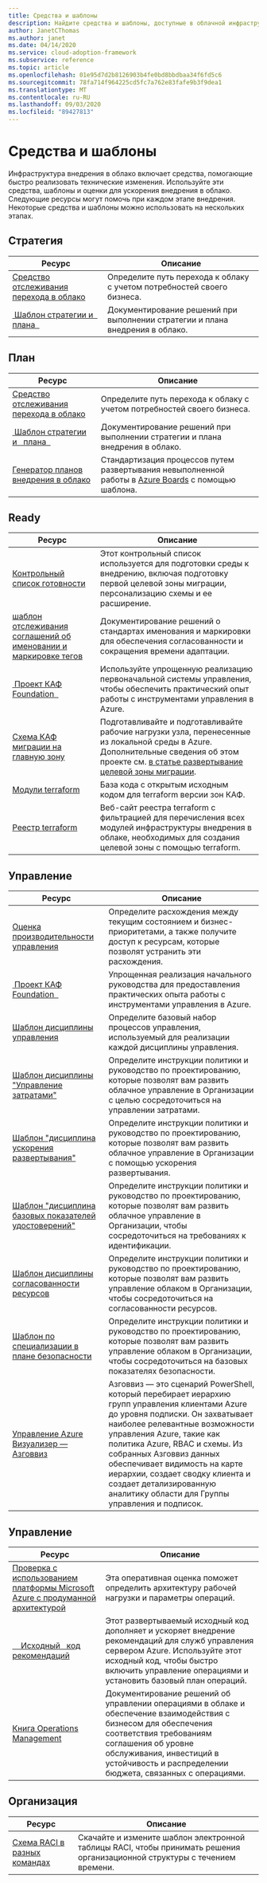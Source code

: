 ```yaml
---
title: Средства и шаблоны
description: Найдите средства и шаблоны, доступные в облачной инфраструктуре внедрения, чтобы ускорить внедрение облачных технологий.
author: JanetCThomas
ms.author: janet
ms.date: 04/14/2020
ms.service: cloud-adoption-framework
ms.subservice: reference
ms.topic: article
ms.openlocfilehash: 01e95d7d2b8126903b4fe0bd8bbdbaa34f6fd5c6
ms.sourcegitcommit: 78fa714f964225cd5fc7a762e83fafe9b3f9dea1
ms.translationtype: MT
ms.contentlocale: ru-RU
ms.lasthandoff: 09/03/2020
ms.locfileid: "89427813"
---
```

# <a name="tools-and-templates"></a>Средства и шаблоны

Инфраструктура внедрения в облако включает средства, помогающие быстро реализовать технические изменения. Используйте эти средства, шаблоны и оценки для ускорения внедрения в облако. Следующие ресурсы могут помочь при каждом этапе внедрения. Некоторые средства и шаблоны можно использовать на нескольких этапах.

## <a name="strategy"></a>Стратегия

| Ресурс | Описание |
|----------|-------------|
| [Средство отслеживания перехода в облако](/assessments/?id=cloud-journey-tracker&mode=pre-assessment) | Определите путь перехода к облаку с учетом потребностей своего бизнеса. |
| [&nbsp;Шаблон стратегии и &nbsp; плана &nbsp;](https://raw.githubusercontent.com/microsoft/CloudAdoptionFramework/master/plan/cloud-adoption-framework-strategy-and-plan-template.docx) | Документирование решений при выполнении стратегии и плана внедрения в облако. |

## <a name="plan"></a>План

| Ресурс | Описание |
|----------|-------------|
| [Средство отслеживания перехода в облако](/assessments/?id=cloud-journey-tracker&mode=pre-assessment) | Определите путь перехода к облаку с учетом потребностей своего бизнеса. |
| [&nbsp;Шаблон стратегии и &nbsp; плана &nbsp;](https://raw.githubusercontent.com/microsoft/CloudAdoptionFramework/master/plan/cloud-adoption-framework-strategy-and-plan-template.docx) | Документирование решений при выполнении стратегии и плана внедрения в облако. |
| [Генератор планов внедрения в облако](../plan/template.md) | Стандартизация процессов путем развертывания невыполненной работы в [Azure Boards](/azure/devops/boards/get-started/what-is-azure-boards) с помощью шаблона. |

## <a name="ready"></a>Ready

| Ресурс | Описание |
|----------|-------------|
| [Контрольный список готовности](https://raw.githubusercontent.com/Microsoft/CloudAdoptionFramework/master/ready/readiness-checklist.docx) | Этот контрольный список используется для подготовки среды к внедрению, включая подготовку первой целевой зоны миграции, персонализацию схемы и ее расширение. |
| [шаблон отслеживания соглашений об именовании и маркировке тегов](https://raw.githubusercontent.com/microsoft/CloudAdoptionFramework/master/ready/naming-and-tagging-conventions-tracking-template.xlsx) | Документирование решений о стандартах именования и маркировки для обеспечения согласованности и сокращения времени адаптации. |
| [&nbsp;Проект КАФ Foundation &nbsp;](https://github.com/Microsoft/CloudAdoptionFramework/tree/master/ready/migration-landing-zone-governance) | Используйте упрощенную реализацию первоначальной системы управления, чтобы обеспечить практический опыт работы с инструментами управления в Azure. |
| [Схема КАФ миграции на главную зону](https://github.com/Microsoft/CloudAdoptionFramework/tree/master/ready/migration-landing-zone) | Подготавливайте и подготавливайте рабочие нагрузки узла, перенесенные из локальной среды в Azure. Дополнительные сведения об этом проекте см. [в статье развертывание целевой зоны миграции](../ready/landing-zone/migrate-landing-zone.md). |
| [Модули terraform](../ready/landing-zone/terraform-landing-zone.md) | База кода с открытым исходным кодом для terraform версии зон КАФ. |
| [Реестр terraform](https://registry.terraform.io/search?q=aztfmod) | Веб-сайт реестра terraform с фильтрацией для перечисления всех модулей инфраструктуры внедрения в облаке, необходимых для создания целевой зоны с помощью terraform. |

## <a name="govern"></a>Управление

| Ресурс | Описание |
|----------|-------------|
| [Оценка производительности управления](https://cafbaseline.com) | Определите расхождения между текущим состоянием и бизнес-приоритетами, а также получите доступ к ресурсам, которые позволят устранить эти расхождения. |
| [&nbsp;Проект КАФ Foundation &nbsp;](https://github.com/Microsoft/CloudAdoptionFramework/tree/master/ready/migration-landing-zone-governance) | Упрощенная реализация начального руководства для предоставления практических опыта работы с инструментами управления в Azure. |
| [Шаблон дисциплины управления](https://raw.githubusercontent.com/microsoft/CloudAdoptionFramework/master/govern/governance-discipline-template.docx) | Определите базовый набор процессов управления, используемый для реализации каждой дисциплины управления. |
| [Шаблон дисциплины "Управление затратами"](https://raw.githubusercontent.com/microsoft/CloudAdoptionFramework/master/govern/cost-management-discipline-template.docx) | Определите инструкции политики и руководство по проектированию, которые позволят вам развить облачное управление в Организации с целью сосредоточиться на управлении затратами. |
| [Шаблон "дисциплина ускорения развертывания"](https://raw.githubusercontent.com/microsoft/CloudAdoptionFramework/master/govern/deployment-acceleration-discipline-template.docx) | Определите инструкции политики и руководство по проектированию, которые позволят вам развить облачное управление в Организации с помощью ускорения развертывания. |
| [Шаблон "дисциплина базовых показателей удостоверений"](https://raw.githubusercontent.com/microsoft/CloudAdoptionFramework/master/govern/identity-baseline-discipline-template.docx) | Определите инструкции политики и руководство по проектированию, которые позволят вам развить облачное управление в Организации, чтобы сосредоточиться на требованиях к идентификации. |
| [Шаблон дисциплины согласованности ресурсов](https://raw.githubusercontent.com/microsoft/CloudAdoptionFramework/master/govern/resource-consistency-discipline-template.docx) | Определите инструкции политики и руководство по проектированию, которые позволят вам развить управление облаком в Организации, чтобы сосредоточиться на согласованности ресурсов. |
| [Шаблон по специализации в плане безопасности](https://raw.githubusercontent.com/microsoft/CloudAdoptionFramework/master/govern/security-baseline-discipline-template.docx) | Определите инструкции политики и руководство по проектированию, которые позволят вам развить управление облаком в Организации, чтобы сосредоточиться на базовых показателях безопасности. |
| [Управление Azure Визуализер — Азговвиз](https://github.com/JulianHayward/Azure-MG-Sub-Governance-Reporting) | Азговвиз — это сценарий PowerShell, который перебирает иерархию групп управления клиентами Azure до уровня подписки. Он захватывает наиболее релевантные возможности управления Azure, такие как политика Azure, RBAC и схемы. Из собранных Азговвиз данных обеспечивает видимость на карте иерархии, создает сводку клиента и создает детализированную аналитику области для Группы управления и подписок. |


## <a name="manage"></a>Управление

| Ресурс | Описание |
|----------|-------------|
| [Проверка с использованием платформы Microsoft Azure с продуманной архитектурой](/assessments/?id=azure-architecture-review) | Эта оперативная оценка поможет определить архитектуру рабочей нагрузки и параметры операций. |
| [&nbsp; &nbsp; Исходный &nbsp; код рекомендаций](https://github.com/Microsoft/CloudAdoptionFramework/tree/master/manage/Automation-Best-Practices) | Этот развертываемый исходный код дополняет и ускоряет внедрение рекомендаций для служб управления сервером Azure. Используйте этот исходный код, чтобы быстро включить управление операциями и установить базовый план операций. |
| [Книга Operations Management](https://raw.githubusercontent.com/Microsoft/CloudAdoptionFramework/master/manage/opsmanagementworkbook.xlsx) | Документирование решений об управлении операциями в облаке и обеспечение взаимодействия с бизнесом для обеспечения соответствия требованиям соглашения об уровне обслуживания, инвестиций в устойчивость и распределении бюджета, связанных с операциями. |

## <a name="organize"></a>Организация

| Ресурс | Описание |
|----------|-------------|
| [Схема RACI в разных командах](https://raw.githubusercontent.com/microsoft/CloudAdoptionFramework/master/organize/raci-template.xlsx) | Скачайте и измените шаблон электронной таблицы RACI, чтобы принимать решения организационной структуры с течением времени. |
